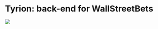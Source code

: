 # Tyrion: back-end for WallStreetBets

![](https://i.pinimg.com/originals/5c/bf/f8/5cbff88b2af8dcfa2bfa28473c83a5ed.jpg)
